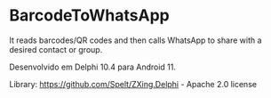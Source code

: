 # BarcodeToWhatsApp

It reads barcodes/QR codes and then calls WhatsApp to share with a desired contact or group.

Desenvolvido em Delphi 10.4 para Android 11.


Library: https://github.com/Spelt/ZXing.Delphi - Apache 2.0 license
